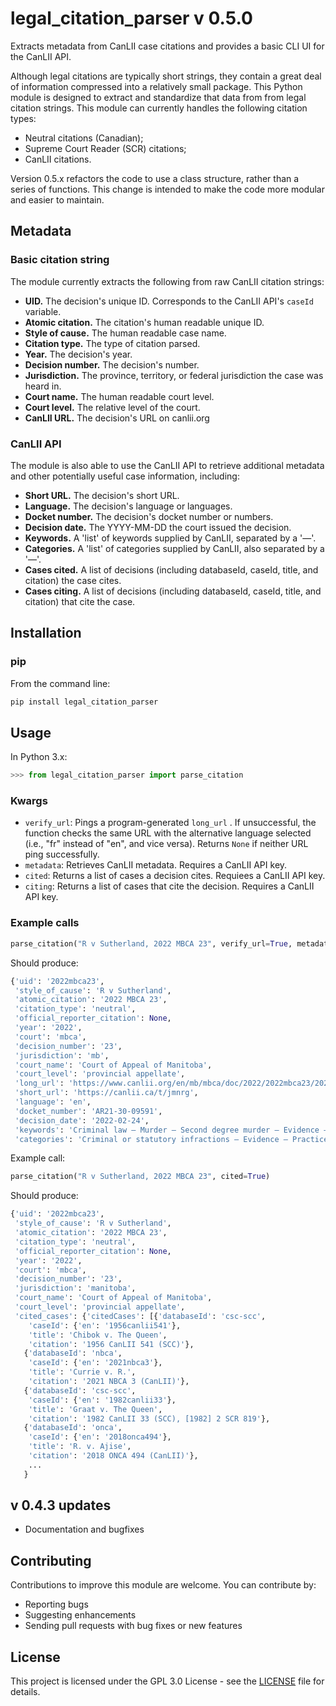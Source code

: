 # legal_citation_parser v 0.5.0
Extracts metadata from CanLII case citations and provides a basic CLI UI for the CanLII API.

Although legal citations are typically short strings, they contain a great deal of information compressed into a relatively small package. This Python module is designed to extract and standardize that data from from legal citation strings. This module can currently handles the following citation types:

* Neutral citations (Canadian);
* Supreme Court Reader (SCR) citations;
* CanLII citations.

Version 0.5.x refactors the code to use a class structure, rather than a series of functions. This change is intended to make the code more modular and easier to maintain. 


## Metadata

### Basic citation string

The module currently extracts the following from raw CanLII citation strings:

- **UID.** The decision's unique ID. Corresponds to the CanLII API's `caseId` variable.
- **Atomic citation.** The citation's human readable unique ID. 
- **Style of cause.** The human readable case name.
- **Citation type.** The type of citation parsed.
- **Year.** The decision's year.
- **Decision number.** The decision's number.
- **Jurisdiction.** The province, territory, or federal jurisdiction the case was heard in.
- **Court name.** The human readable court level.
- **Court level.** The relative level of the court.
- **CanLII URL.** The decision's URL on canlii.org

### CanLII API

The module is also able to use the CanLII API to retrieve additional metadata and other potentially useful case information, including:

* **Short URL.** The decision's short URL.
* **Language.** The decision's language or languages.
* **Docket number.** The decision's docket number or numbers.
* **Decision date.** The YYYY-MM-DD the court issued the decision.
* **Keywords.** A 'list' of keywords supplied by CanLII, separated by a '—'.
* **Categories.** A 'list' of categories supplied by CanLII, also separated by a '—'.
* **Cases cited.** A list of decisions (including databaseId, caseId, title, and citation) the case cites.
* **Cases citing.** A list of decisions (including databaseId, caseId, title, and citation) that cite the case.

## Installation

### pip

From the command line:

```bash
pip install legal_citation_parser
```

## Usage

In Python 3.x:

```python
>>> from legal_citation_parser import parse_citation
```

### Kwargs
* `verify_url`: Pings a program-generated `long_url` . If unsuccessful, the function checks the same URL with the alternative language selected (i.e., "fr" instead of "en", and vice versa). Returns `None` if neither URL ping successfully.
* `metadata`: Retrieves CanLII metadata. Requires a CanLII API key.
* `cited`:  Returns a list of cases a decision cites. Requiees a CanLII API key.
* `citing`: Returns a list of cases that cite the decision. Requires a CanLII API key.

### Example calls



```python
parse_citation("R v Sutherland, 2022 MBCA 23", verify_url=True, metadata=True)
```

Should produce:

```python
{'uid': '2022mbca23',
 'style_of_cause': 'R v Sutherland',
 'atomic_citation': '2022 MBCA 23',
 'citation_type': 'neutral',
 'official_reporter_citation': None,
 'year': '2022',
 'court': 'mbca',
 'decision_number': '23',
 'jurisdiction': 'mb',
 'court_name': 'Court of Appeal of Manitoba',
 'court_level': 'provincial appellate',
 'long_url': 'https://www.canlii.org/en/mb/mbca/doc/2022/2022mbca23/2022mbca23.html',
 'short_url': 'https://canlii.ca/t/jmnrg',
 'language': 'en',
 'docket_number': 'AR21-30-09591',
 'decision_date': '2022-02-24',
 'keywords': 'Criminal law — Murder — Second degree murder — Evidence — Admissibility',
 'categories': 'Criminal or statutory infractions — Evidence — Practice and procedure'}
```

Example call:

```python
parse_citation("R v Sutherland, 2022 MBCA 23", cited=True)
```

Should produce:

```python
{'uid': '2022mbca23',
 'style_of_cause': 'R v Sutherland',
 'atomic_citation': '2022 MBCA 23',
 'citation_type': 'neutral',
 'official_reporter_citation': None,
 'year': '2022',
 'court': 'mbca',
 'decision_number': '23',
 'jurisdiction': 'manitoba',
 'court_name': 'Court of Appeal of Manitoba',
 'court_level': 'provincial appellate',
 'cited_cases': {'citedCases': [{'databaseId': 'csc-scc',
    'caseId': {'en': '1956canlii541'},
    'title': 'Chibok v. The Queen',
    'citation': '1956 CanLII 541 (SCC)'},
   {'databaseId': 'nbca',
    'caseId': {'en': '2021nbca3'},
    'title': 'Currie v. R.',
    'citation': '2021 NBCA 3 (CanLII)'},
   {'databaseId': 'csc-scc',
    'caseId': {'en': '1982canlii33'},
    'title': 'Graat v. The Queen',
    'citation': '1982 CanLII 33 (SCC), [1982] 2 SCR 819'},
   {'databaseId': 'onca',
    'caseId': {'en': '2018onca494'},
    'title': 'R. v. Ajise',
    'citation': '2018 ONCA 494 (CanLII)'},
    ...
   } 
```

## v 0.4.3 updates

* Documentation and bugfixes

## Contributing

Contributions to improve this module are welcome. You can contribute by:
* Reporting bugs
* Suggesting enhancements
* Sending pull requests with bug fixes or new features

## License

This project is licensed under the GPL 3.0 License - see the [LICENSE](https://github.com/646e62/legal_citation_parser/blob/main/LICENSE) file for details.
